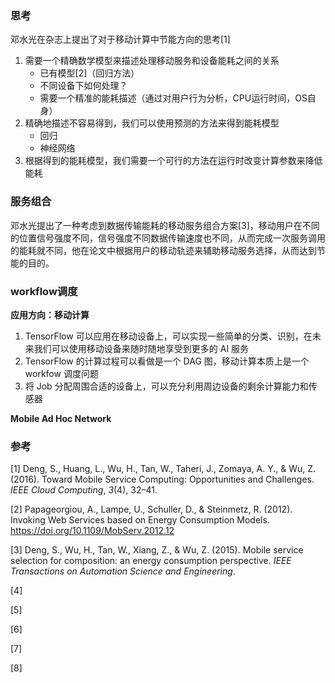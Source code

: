 ### 思考

邓水光在杂志上提出了对于移动计算中节能方向的思考[1]

1. 需要一个精确数学模型来描述处理移动服务和设备能耗之间的关系
   * 已有模型[2]（回归方法）
   * 不同设备下如何处理？
   * 需要一个精准的能耗描述（通过对用户行为分析，CPU运行时间，OS自身）
2. 精确地描述不容易得到，我们可以使用预测的方法来得到能耗模型
   * 回归
   * 神经网络
3. 根据得到的能耗模型，我们需要一个可行的方法在运行时改变计算参数来降低能耗


### 服务组合

邓水光提出了一种考虑到数据传输能耗的移动服务组合方案[3]，移动用户在不同的位置信号强度不同，信号强度不同数据传输速度也不同，从而完成一次服务调用的能耗就不同，他在论文中根据用户的移动轨迹来辅助移动服务选择，从而达到节能的目的。

### workflow调度

**应用方向：移动计算**

1. TensorFlow 可以应用在移动设备上，可以实现一些简单的分类、识别，在未来我们可以使用移动设备来随时随地享受到更多的 AI 服务
2. TensorFlow 的计算过程可以看做是一个 DAG 图，移动计算本质上是一个 workfow 调度问题
3. 将 Job 分配周围合适的设备上，可以充分利用周边设备的剩余计算能力和传感器

**Mobile Ad Hoc Network**



### 参考

[1] Deng, S., Huang, L., Wu, H., Tan, W., Taheri, J., Zomaya, A. Y., & Wu, Z. (2016). Toward Mobile Service Computing: Opportunities and Challenges. *IEEE Cloud Computing*, *3*(4), 32–41.

[2] Papageorgiou, A., Lampe, U., Schuller, D., & Steinmetz, R. (2012). Invoking Web Services based on Energy Consumption Models. https://doi.org/10.1109/MobServ.2012.12

[3] Deng, S., Wu, H., Tan, W., Xiang, Z., & Wu, Z. (2015). Mobile service selection for composition: an energy consumption perspective. *IEEE Transactions on Automation Science and Engineering*.

[4] 

[5] 

[6] 

[7] 

[8] 